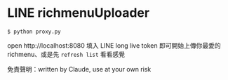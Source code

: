 # LINE richmenuUploader

```
$ python proxy.py
```

open http://localhost:8080 填入 LINE long live token 即可開始上傳你最愛的 richmenu、或是先 `refresh list` 看看感覺


免責聲明：written by Claude, use at your own risk

